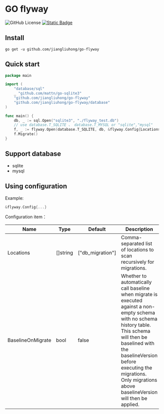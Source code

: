 # GO flyway

![GitHub License](https://img.shields.io/github/license/jiangliuhong/go-flyway)
[![Static Badge](https://img.shields.io/badge/go.dev-reference-blue?style=flat)](https://pkg.go.dev/github.com/jiangliuhong/go-flyway)

## Install

```shell
go get -u github.com/jiangliuhong/go-flyway
```

## Quick start

```go
package main

import (
	"database/sql"
	_ "github.com/mattn/go-sqlite3"
	"github.com/jiangliuhong/go-flyway"
	"github.com/jiangliuhong/go-flyway/database"
)

func main() {
	db, _ := sql.Open("sqlite3", "./flyway_test.db")
	// use database.T_SQLITE 、 database.T_MYSQL or "sqlite","mysql"
	f, _ := flyway.Open(database.T_SQLITE, db, &flyway.Config{Locations: []string{"db_migration"}})
	f.Migrate()
}
```

## Support database

- sqlite
- mysql

## Using configuration

Example:

```go
&flyway.Config{...}
```

Configuration item：

 Name              | Type     | Default          | Description                                                                                                                                                                                                                                                                       
-------------------|----------|------------------|-----------------------------------------------------------------------------------------------------------------------------------------------------------------------------------------------------------------------------------------------------------------------------------
 Locations         | []string | ["db_migration"] | Comma-separated list of locations to scan recursively for migrations.                                                                                                                                                                                                             
 BaselineOnMigrate | bool     | false            | Whether to automatically call baseline when migrate is executed against a non-empty schema with no schema history table. This schema will then be baselined with the baselineVersion before executing the migrations. Only migrations above baselineVersion will then be applied. 
